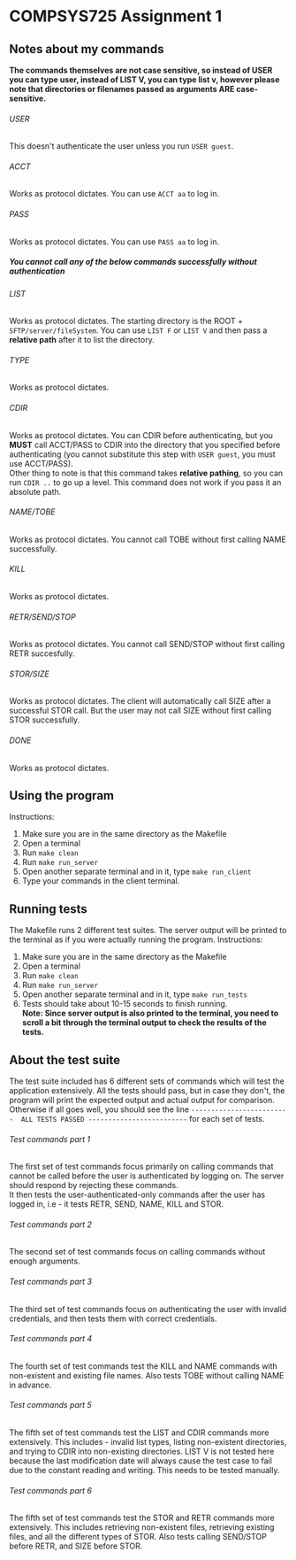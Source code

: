 # COMPSYS725 Assignment 1

## Notes about my commands
**The commands themselves are not case sensitive, so instead of USER you can type user, instead of LIST V, you can type list v, however please note that directories or filenames passed as arguments ARE case-sensitive.**    

###### USER
This doesn't authenticate the user unless you run ```USER guest```.

###### ACCT
Works as protocol dictates. You can use ```ACCT aa``` to log in.

###### PASS
Works as protocol dictates. You can use ```PASS aa``` to log in.

##### You cannot call any of the below commands successfully without authentication

###### LIST
Works as protocol dictates. The starting directory is the ROOT + ```SFTP/server/fileSystem```. You can use ```LIST F``` or ```LIST V``` and then pass a **relative path** after it to list the directory.

###### TYPE
Works as protocol dictates.

###### CDIR
Works as protocol dictates. You can CDIR before authenticating, but you **MUST** call ACCT/PASS to CDIR into the directory that you specified before authenticating (you cannot substitute this step with ```USER guest```, you must use ACCT/PASS).    
Other thing to note is that this command takes **relative pathing**, so you can run ```CDIR ..``` to go up a level. This command does not work if you pass it an absolute path.

###### NAME/TOBE
Works as protocol dictates. You cannot call TOBE without first calling NAME successfully.

###### KILL
Works as protocol dictates.

###### RETR/SEND/STOP
Works as protocol dictates. You cannot call SEND/STOP without first calling RETR succesfully.

###### STOR/SIZE
Works as protocol dictates. The client will automatically call SIZE after a successful STOR call. But the user may not call SIZE without first calling  STOR successfully.

###### DONE
Works as protocol dictates.

## Using the program    
Instructions:
1. Make sure you are in the same directory as the Makefile
2. Open a terminal
2. Run ```make clean```
3. Run ```make run_server```
4. Open another separate terminal and in it, type ```make run_client```
5. Type your commands in the client terminal.

## Running tests
The Makefile runs 2 different test suites. The server output will be printed to the terminal as if you were actually running the program.
Instructions:
1. Make sure you are in the same directory as the Makefile
2. Open a terminal
3. Run ```make clean```
4. Run ```make run_server```
5. Open another separate terminal and in it, type ```make run_tests```
6. Tests should take about 10-15 seconds to finish running.    
**Note: Since server output is also printed to the terminal, you need to scroll a bit through the terminal output to check the results of the tests.**

## About the test suite
The test suite included has 6 different sets of commands which will test the application extensively. All the tests should pass, but in case they don't, the program will print the expected output and actual output for comparison. Otherwise if all goes well, you should see the line ```-------------------------  ALL TESTS PASSED -------------------------``` for each set of tests.

###### Test commands part 1
The first set of test commands focus primarily on calling commands that cannot be called before the user is authenticated by logging on. The server should respond by rejecting these commands.    
It then tests the user-authenticated-only commands after the user has logged in, i.e - it tests RETR, SEND, NAME, KILL and STOR.

###### Test commands part 2
The second set of test commands focus on calling commands without enough arguments.

###### Test commands part 3
The third set of test commands focus on authenticating the user with invalid credentials, and then tests them with correct credentials.

###### Test commands part 4
The fourth set of test commands test the KILL and NAME commands with non-existent and existing file names. Also tests TOBE without calling NAME in advance.

###### Test commands part 5
The fifth set of test commands test the LIST and CDIR commands more extensively. This includes - invalid list types, listing non-existent directories, and trying to CDIR into non-existing directories. LIST V is not tested here because the last modification date will always cause the test case to fail due to the constant reading and writing. This needs to be tested manually.

###### Test commands part 6
The fifth set of test commands test the STOR and RETR commands more extensively. This includes retrieving non-existent files, retrieving existing files, and all the different types of STOR. Also tests calling SEND/STOP before RETR, and SIZE before STOR.
